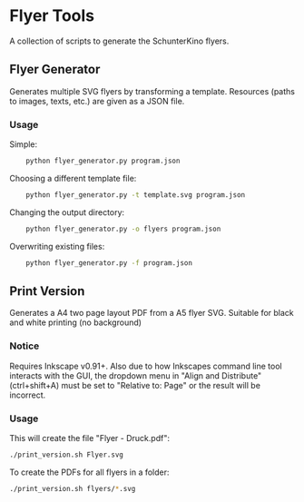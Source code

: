 # Flyer Tools
A collection of scripts to generate the SchunterKino flyers.

## Flyer Generator
Generates multiple SVG flyers by transforming a template. Resources (paths to images, texts, etc.) are given as a JSON file.

### Usage
Simple:
```sh
    python flyer_generator.py program.json
```
Choosing a different template file:
```sh
    python flyer_generator.py -t template.svg program.json
```
Changing the output directory:
```sh
    python flyer_generator.py -o flyers program.json
```
Overwriting existing files:
```sh
    python flyer_generator.py -f program.json
```

## Print Version
 Generates a A4 two page layout PDF from a A5 flyer SVG. Suitable for black and white printing (no background)

### Notice
 Requires Inkscape v0.91+. Also due to how Inkscapes command line tool interacts with the GUI, the dropdown menu in "Align and Distribute" (ctrl+shift+A) must be  set to "Relative to: Page" or the result will be incorrect.

### Usage
This will create the file "Flyer - Druck.pdf":
```sh
./print_version.sh Flyer.svg
```
To create the PDFs for all flyers in a folder:
```sh
./print_version.sh flyers/*.svg
```
